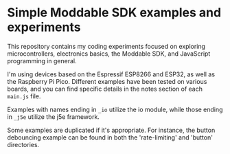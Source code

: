 # Simple Moddable SDK examples and experiments

This repository contains my coding experiments focused on exploring microcontrollers, electronics basics, the Moddable SDK, and JavaScript programming in general.

I'm using devices based on the Espressif ESP8266 and ESP32, as well as the Raspberry Pi Pico. Different examples have been tested on various boards, and you can find specific details in the notes section of each `main.js` file.

Examples with names ending in `_io` utilize the io module, while those ending in `_j5e` utilize the j5e framework.

Some examples are duplicated if it's appropriate. For instance, the button debouncing example can be found in both the 'rate-limiting' and 'button' directories.
